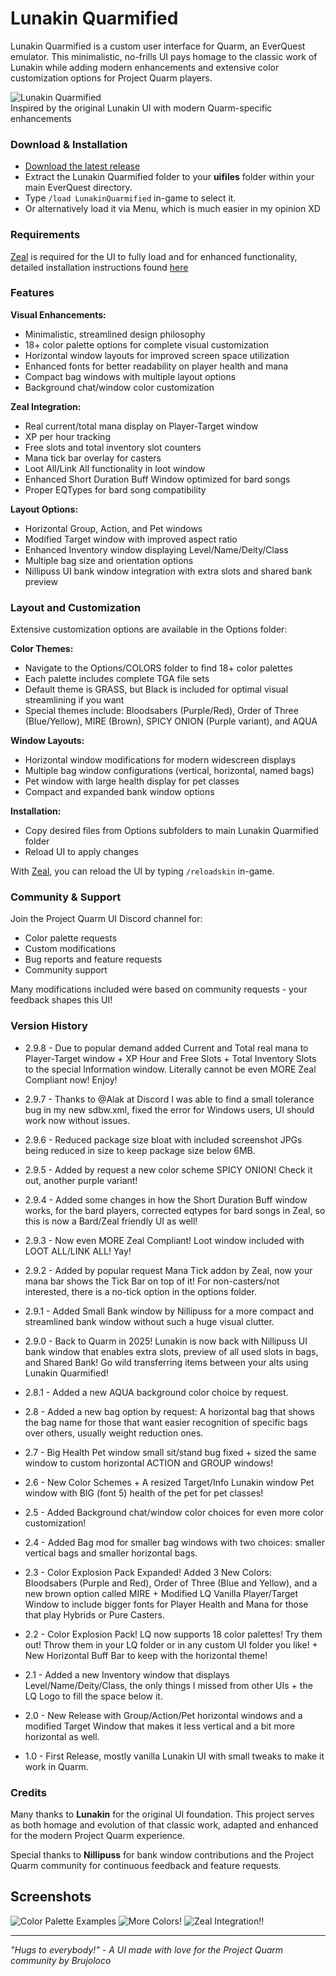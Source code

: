 # Lunakin Quarmified

Lunakin Quarmified is a custom user interface for Quarm, an EverQuest emulator. This minimalistic, no-frills UI pays homage to the classic work of Lunakin while adding modern enhancements and extensive color customization options for Project Quarm players.

![Lunakin Quarmified](https://raw.githubusercontent.com/brujoloco/Images/refs/heads/main/4JKHntq.png)
<br>Inspired by the original Lunakin UI with modern Quarm-specific enhancements

### Download & Installation
- [Download the latest release](https://github.com/your-username/lunakin-quarmified/releases/latest)
- Extract the Lunakin Quarmified folder to your **uifiles** folder within your main EverQuest directory.
- Type `/load LunakinQuarmified` in-game to select it.
- Or alternatively load it via Menu, which is much easier in my opinion XD

### Requirements
[Zeal](https://github.com/iamclint/Zeal/releases) is required for the UI to fully load and  for enhanced functionality, detailed installation instructions found [here](https://github.com/iamclint/Zeal?tab=readme-ov-file#installation)

### Features

**Visual Enhancements:**
- Minimalistic, streamlined design philosophy
- 18+ color palette options for complete visual customization
- Horizontal window layouts for improved screen space utilization
- Enhanced fonts for better readability on player health and mana
- Compact bag windows with multiple layout options
- Background chat/window color customization

**Zeal Integration:**
- Real current/total mana display on Player-Target window
- XP per hour tracking
- Free slots and total inventory slot counters
- Mana tick bar overlay for casters
- Loot All/Link All functionality in loot window
- Enhanced Short Duration Buff Window optimized for bard songs
- Proper EQTypes for bard song compatibility

**Layout Options:**
- Horizontal Group, Action, and Pet windows
- Modified Target window with improved aspect ratio
- Enhanced Inventory window displaying Level/Name/Deity/Class
- Multiple bag size and orientation options
- Nillipuss UI bank window integration with extra slots and shared bank preview

### Layout and Customization
Extensive customization options are available in the Options folder:

**Color Themes:**
- Navigate to the Options/COLORS folder to find 18+ color palettes
- Each palette includes complete TGA file sets
- Default theme is GRASS, but Black is included for optimal visual streamlining if you want
- Special themes include: Bloodsabers (Purple/Red), Order of Three (Blue/Yellow), MIRE (Brown), SPICY ONION (Purple variant), and AQUA

**Window Layouts:**
- Horizontal window modifications for modern widescreen displays
- Multiple bag window configurations (vertical, horizontal, named bags)
- Pet window with large health display for pet classes
- Compact and expanded bank window options

**Installation:**
- Copy desired files from Options subfolders to main Lunakin Quarmified folder
- Reload UI to apply changes

With [Zeal](https://github.com/iamclint/Zeal), you can reload the UI by typing `/reloadskin` in-game.

### Community & Support
Join the Project Quarm UI Discord channel for:
- Color palette requests
- Custom modifications
- Bug reports and feature requests
- Community support

Many modifications included were based on community requests - your feedback shapes this UI!

### Version History

* 2.9.8 - Due to popular demand added Current and Total real mana to Player-Target window + XP Hour and Free Slots + Total Inventory Slots to the special Information window. Literally cannot be even MORE Zeal Compliant now! Enjoy!

* 2.9.7 - Thanks to @Alak at Discord I was able to find a small tolerance bug in my new sdbw.xml, fixed the error for Windows users, UI should work now without issues.

* 2.9.6 - Reduced package size bloat with included screenshot JPGs being reduced in size to keep package size below 6MB.

* 2.9.5 - Added by request a new color scheme SPICY ONION! Check it out, another purple variant!

* 2.9.4 - Added some changes in how the Short Duration Buff window works, for the bard players, corrected eqtypes for bard songs in Zeal, so this is now a Bard/Zeal friendly UI as well!

* 2.9.3 - Now even MORE Zeal Compliant! Loot window included with LOOT ALL/LINK ALL! Yay!

* 2.9.2 - Added by popular request Mana Tick addon by Zeal, now your mana bar shows the Tick Bar on top of it! For non-casters/not interested, there is a no-tick option in the options folder.

* 2.9.1 - Added Small Bank window by Nillipuss for a more compact and streamlined bank window without such a huge visual clutter.

* 2.9.0 - Back to Quarm in 2025! Lunakin is now back with Nillipuss UI bank window that enables extra slots, preview of all used slots in bags, and Shared Bank! Go wild transferring items between your alts using Lunakin Quarmified!

* 2.8.1 - Added a new AQUA background color choice by request.

* 2.8 - Added a new bag option by request: A horizontal bag that shows the bag name for those that want easier recognition of specific bags over others, usually weight reduction ones.

* 2.7 - Big Health Pet window small sit/stand bug fixed + sized the same window to custom horizontal ACTION and GROUP windows!

* 2.6 - New Color Schemes + A resized Target/Info Lunakin window Pet window with BIG (font 5) health of the pet for pet classes!

* 2.5 - Added Background chat/window color choices for even more color customization!

* 2.4 - Added Bag mod for smaller bag windows with two choices: smaller vertical bags and smaller horizontal bags.

* 2.3 - Color Explosion Pack Expanded! Added 3 New Colors: Bloodsabers (Purple and Red), Order of Three (Blue and Yellow), and a new brown option called MIRE + Modified LQ Vanilla Player/Target Window to include bigger fonts for Player Health and Mana for those that play Hybrids or Pure Casters.

* 2.2 - Color Explosion Pack! LQ now supports 18 color palettes! Try them out! Throw them in your LQ folder or in any custom UI folder you like! + New Horizontal Buff Bar to keep with the horizontal theme!

* 2.1 - Added a new Inventory window that displays Level/Name/Deity/Class, the only things I missed from other UIs + the LQ Logo to fill the space below it.

* 2.0 - New Release with Group/Action/Pet horizontal windows and a modified Target Window that makes it less vertical and a bit more horizontal as well.

* 1.0 - First Release, mostly vanilla Lunakin UI with small tweaks to make it work in Quarm.



### Credits
Many thanks to **Lunakin** for the original UI foundation. This project serves as both homage and evolution of that classic work, adapted and enhanced for the modern Project Quarm experience.

Special thanks to **Nillipuss** for bank window contributions and the Project Quarm community for continuous feedback and feature requests.

## Screenshots
![Color Palette Examples](https://raw.githubusercontent.com/brujoloco/Images/refs/heads/main/LQ1.png)
![More Colors!](https://raw.githubusercontent.com/brujoloco/Images/refs/heads/main/screen195.jpg)
![Zeal Integration!!](https://raw.githubusercontent.com/brujoloco/Images/refs/heads/main/LQ2.png)


---
*"Hugs to everybody!" - A UI made with love for the Project Quarm community by Brujoloco*
